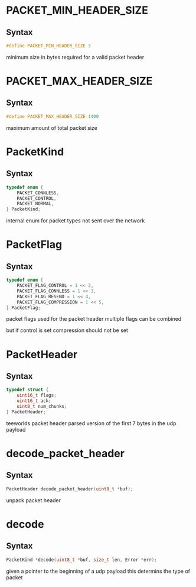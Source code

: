 # PACKET_MIN_HEADER_SIZE

## Syntax

```C
#define PACKET_MIN_HEADER_SIZE 3
```

minimum size in bytes required for a valid packet header

# PACKET_MAX_HEADER_SIZE

## Syntax

```C
#define PACKET_MAX_HEADER_SIZE 1400
```

maximum amount of total packet size

# PacketKind

## Syntax

```C
typedef enum {
	PACKET_CONNLESS,
	PACKET_CONTROL,
	PACKET_NORMAL,
} PacketKind;
```

internal enum for packet types
not sent over the network

# PacketFlag

## Syntax

```C
typedef enum {
	PACKET_FLAG_CONTROL = 1 << 2,
	PACKET_FLAG_CONNLESS = 1 << 3,
	PACKET_FLAG_RESEND = 1 << 4,
	PACKET_FLAG_COMPRESSION = 1 << 5,
} PacketFlag;
```

packet flags
used for the packet header
multiple flags can be combined

but if control is set compression should not be set

# PacketHeader

## Syntax

```C
typedef struct {
	uint16_t flags;
	uint16_t ack;
	uint8_t num_chunks;
} PacketHeader;
```

teeworlds packet header
parsed version of the first 7 bytes in
the udp payload

# decode_packet_header

## Syntax

```C
PacketHeader decode_packet_header(uint8_t *buf);
```

unpack packet header

# decode

## Syntax

```C
PacketKind *decode(uint8_t *buf, size_t len, Error *err);
```

given a pointer to the beginning of a udp payload
this determins the type of packet

